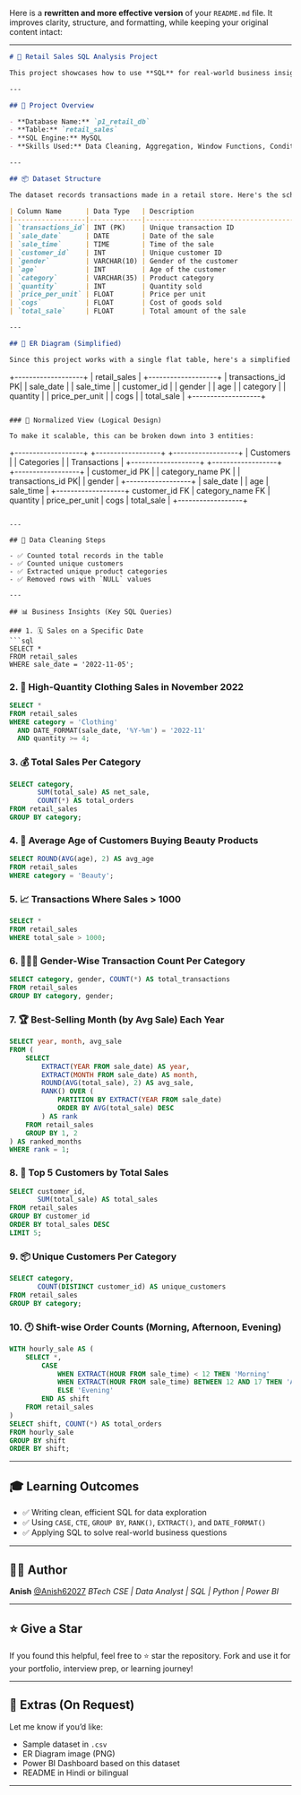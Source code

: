 Here is a **rewritten and more effective version** of your `README.md` file. It improves clarity, structure, and formatting, while keeping your original content intact:

---

```markdown
# 🛒 Retail Sales SQL Analysis Project

This project showcases how to use **SQL** for real-world business insights and data cleaning. Using a retail sales dataset, we analyze customer behavior, category performance, and sales patterns across time and customer demographics.

---

## 🧠 Project Overview

- **Database Name:** `p1_retail_db`
- **Table:** `retail_sales`
- **SQL Engine:** MySQL
- **Skills Used:** Data Cleaning, Aggregation, Window Functions, Conditional Logic

---

## 📦 Dataset Structure

The dataset records transactions made in a retail store. Here's the schema:

| Column Name      | Data Type   | Description                            |
|------------------|-------------|----------------------------------------|
| `transactions_id`| INT (PK)    | Unique transaction ID                  |
| `sale_date`      | DATE        | Date of the sale                       |
| `sale_time`      | TIME        | Time of the sale                       |
| `customer_id`    | INT         | Unique customer ID                     |
| `gender`         | VARCHAR(10) | Gender of the customer                 |
| `age`            | INT         | Age of the customer                    |
| `category`       | VARCHAR(35) | Product category                       |
| `quantity`       | INT         | Quantity sold                          |
| `price_per_unit` | FLOAT       | Price per unit                         |
| `cogs`           | FLOAT       | Cost of goods sold                     |
| `total_sale`     | FLOAT       | Total amount of the sale               |

---

## 🧩 ER Diagram (Simplified)

Since this project works with a single flat table, here's a simplified view of the structure:

```

+-------------------+
\|   retail\_sales    |
+-------------------+
\| transactions\_id PK|
\| sale\_date         |
\| sale\_time         |
\| customer\_id       |
\| gender            |
\| age               |
\| category          |
\| quantity          |
\| price\_per\_unit    |
\| cogs              |
\| total\_sale        |
+-------------------+

```

### 🔄 Normalized View (Logical Design)

To make it scalable, this can be broken down into 3 entities:

```

+-------------------+         +------------------+         +------------------+
\|   Customers       |         |  Categories       |         |  Transactions     |
+-------------------+         +------------------+         +------------------+
\| customer\_id   PK  |         | category\_name PK  |         | transactions\_id PK|
\| gender            |         +------------------+         | sale\_date         |
\| age               |                                         sale\_time         |
+-------------------+                                         customer\_id FK    |
category\_name FK  |
quantity           |
price\_per\_unit     |
cogs               |
total\_sale         |
+------------------+

````

---

## 🧹 Data Cleaning Steps

- ✅ Counted total records in the table
- ✅ Counted unique customers
- ✅ Extracted unique product categories
- ✅ Removed rows with `NULL` values

---

## 📊 Business Insights (Key SQL Queries)

### 1. 🗓️ Sales on a Specific Date
```sql
SELECT * 
FROM retail_sales 
WHERE sale_date = '2022-11-05';
````

### 2. 👕 High-Quantity Clothing Sales in November 2022

```sql
SELECT * 
FROM retail_sales
WHERE category = 'Clothing'
  AND DATE_FORMAT(sale_date, '%Y-%m') = '2022-11'
  AND quantity >= 4;
```

### 3. 💰 Total Sales Per Category

```sql
SELECT category, 
       SUM(total_sale) AS net_sale, 
       COUNT(*) AS total_orders
FROM retail_sales
GROUP BY category;
```

### 4. 👵 Average Age of Customers Buying Beauty Products

```sql
SELECT ROUND(AVG(age), 2) AS avg_age
FROM retail_sales
WHERE category = 'Beauty';
```

### 5. 📈 Transactions Where Sales > 1000

```sql
SELECT * 
FROM retail_sales 
WHERE total_sale > 1000;
```

### 6. 👨‍👩‍👧 Gender-Wise Transaction Count Per Category

```sql
SELECT category, gender, COUNT(*) AS total_transactions
FROM retail_sales
GROUP BY category, gender;
```

### 7. 🏆 Best-Selling Month (by Avg Sale) Each Year

```sql
SELECT year, month, avg_sale
FROM (
    SELECT 
        EXTRACT(YEAR FROM sale_date) AS year,
        EXTRACT(MONTH FROM sale_date) AS month,
        ROUND(AVG(total_sale), 2) AS avg_sale,
        RANK() OVER (
            PARTITION BY EXTRACT(YEAR FROM sale_date)
            ORDER BY AVG(total_sale) DESC
        ) AS rank
    FROM retail_sales
    GROUP BY 1, 2
) AS ranked_months
WHERE rank = 1;
```

### 8. 🥇 Top 5 Customers by Total Sales

```sql
SELECT customer_id, 
       SUM(total_sale) AS total_sales
FROM retail_sales
GROUP BY customer_id
ORDER BY total_sales DESC
LIMIT 5;
```

### 9. 📦 Unique Customers Per Category

```sql
SELECT category, 
       COUNT(DISTINCT customer_id) AS unique_customers
FROM retail_sales
GROUP BY category;
```

### 10. 🕐 Shift-wise Order Counts (Morning, Afternoon, Evening)

```sql
WITH hourly_sale AS (
    SELECT *,
        CASE
            WHEN EXTRACT(HOUR FROM sale_time) < 12 THEN 'Morning'
            WHEN EXTRACT(HOUR FROM sale_time) BETWEEN 12 AND 17 THEN 'Afternoon'
            ELSE 'Evening'
        END AS shift
    FROM retail_sales
)
SELECT shift, COUNT(*) AS total_orders
FROM hourly_sale
GROUP BY shift
ORDER BY shift;
```

---

## 🎓 Learning Outcomes

* ✅ Writing clean, efficient SQL for data exploration
* ✅ Using `CASE`, `CTE`, `GROUP BY`, `RANK()`, `EXTRACT()`, and `DATE_FORMAT()`
* ✅ Applying SQL to solve real-world business questions

---

## 👨‍💻 Author

**Anish** [@Anish62027](https://github.com/Anish62027)
*BTech CSE | Data Analyst | SQL | Python | Power BI*

---

## ⭐ Give a Star

If you found this helpful, feel free to ⭐ star the repository.
Fork and use it for your portfolio, interview prep, or learning journey!

---

## 📎 Extras (On Request)

Let me know if you’d like:

* Sample dataset in `.csv`
* ER Diagram image (PNG)
* Power BI Dashboard based on this dataset
* README in Hindi or bilingual

---
